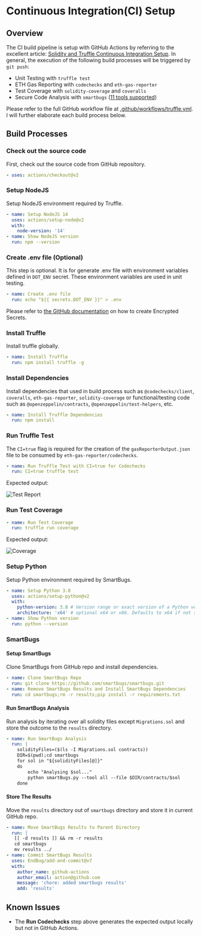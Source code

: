 # Continuous Integration(CI) Setup

## Overview
The CI build pipeline is setup with GitHub Actions by referring to the excellent article: [Solidity and Truffle Continuous Integration Setup](https://ethereum.org/en/developers/tutorials/solidity-and-truffle-continuous-integration-setup/). In general, the execution of the following build processes will be triggered by `git push`:

 - Unit Testing with `truffle test`
 - ETH Gas Reporting with `codechecks` and `eth-gas-reporter`
 - Test Coverage with `solidity-coverage` and `coveralls`
 - Secure Code Analysis with `smartbugs` ([11 tools supported](https://github.com/smartbugs/smartbugs#supported-tools))

 Please refer to the full GitHub workflow file at [.github/workflows/truffle.yml](../.github/workflows/truffle.yml). I will further elaborate each build process below.

## Build Processes

### Check out the source code
First, check out the source code from GitHub repository.
```yaml
- uses: actions/checkout@v2
```    

### Setup NodeJS
Setup NodeJS environment required by Truffle.
```yaml
- name: Setup NodeJS 14
  uses: actions/setup-node@v2
  with:
    node-version: '14'
- name: Show NodeJS version    
  run: npm --version
```

### Create .env file (Optional)
This step is optional. It is for generate .env file with environment variables defined in `DOT_ENV` secret. These environment variables are used in unit testing.
```yaml    
- name: Create .env file
  run: echo "${{ secrets.DOT_ENV }}" > .env
```
Please refer to [the GitHub documentation](https://docs.github.com/en/actions/reference/encrypted-secrets) on how to create Encrypted Secrets.

### Install Truffle
Install truffle globally.
```yaml
- name: Install Truffle
  run: npm install truffle -g
```

### Install Dependencies
Install dependencies that used in build process such as `@codechecks/client`, `coveralls`, `eth-gas-reporter`, `solidity-coverage` or functional/testing code such as `@openzeppelin/contracts`, `@openzeppelin/test-helpers`, etc.
```yaml
- name: Install Truffle Dependencies
  run: npm install      
```

### Run Truffle Test
The `CI=true` flag is required for the creation of the `gasReporterOutput.json` file to be consumed by `eth-gas-reporter/codechecks`.
```yaml
- name: Run Truffle Test with CI=true for Codechecks  
  run: CI=true truffle test
```
Expected output:

![Test Report](https://github.com/limcheekin/eth-dapps-nextjs-boiletplate/raw/master/doc/images/test.png "Test Report")

### Run Test Coverage
```yaml
- name: Run Test Coverage
  run: truffle run coverage
```
Expected output:

![Coverage](https://github.com/limcheekin/eth-dapps-nextjs-boiletplate/raw/master/doc/images/coverage.png "Coverage")

### Setup Python
Setup Python environment required by SmartBugs.
```yaml
- name: Setup Python 3.8  
  uses: actions/setup-python@v2
  with:
    python-version: 3.8 # Version range or exact version of a Python version to use, using SemVer's version range syntax
    architecture: 'x64' # optional x64 or x86. Defaults to x64 if not specified
- name: Show Python version
  run: python --version
```

### SmartBugs
#### Setup SmartBugs
Clone SmartBugs from GitHub repo and install dependencies.
```yaml
- name: Clone SmartBugs Repo
  run: git clone https://github.com/smartbugs/smartbugs.git
- name: Remove SmartBugs Results and Install SmartBugs Dependencies
  run: cd smartbugs;rm -r results;pip install -r requirements.txt
``` 

#### Run SmartBugs Analysis
Run analysis by iterating over all solidity files except `Migrations.sol` and store the outcome to the `results` directory.
```yaml
- name: Run SmartBugs Analysis
  run: |
    solidityFiles=($(ls -I Migrations.sol contracts))
    DIR=$(pwd);cd smartbugs
    for sol in "${solidityFiles[@]}"
    do
        echo "Analysing $sol..."
        python smartBugs.py --tool all --file $DIR/contracts/$sol
    done
 ```

 #### Store The Results
 Move the `results` directory out of `smartbugs` directory and store it in current GitHub repo.
 ```yaml         
- name: Move SmartBugs Results to Parent Directory
   run: |
    [[ -d results ]] && rm -r results
    cd smartbugs
    mv results ../
- name: Commit SmartBugs Results
   uses: EndBug/add-and-commit@v7
   with:
     author_name: github-actions
     author_email: action@github.com
     message: 'chore: added smartbugs results'
     add: 'results'
```

## Known Issues
- The __Run Codechecks__ step above generates the expected output locally but not in GitHub Actions.